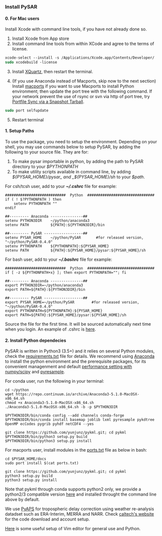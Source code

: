 ### Install PySAR

#### 0. For Mac users     

Install Xcode with command line tools, if you have not already done so.

1. Install Xcode from App store
2. Install command line tools from within XCode and agree to the terms of license.

```tcsh   
xcode-select --install -s /Applications/Xcode.app/Contents/Developer/ 
sudo xcodebuild -license 
```   

3. Install [XQuartz](https://www.xquartz.org), then restart the terminal.

4. (If you use Anaconda instead of Macports, skip now to the next section)    
Install [macports](https://www.macports.org/install.php) if you want to use Macports to install Python environment; then update the port tree with the following command. If your network prevent the use of rsync or svn via http of port tree, try [Portfile Sync via a Snapshot Tarball](https://trac.macports.org/wiki/howto/PortTreeTarball).
```tcsh
sudo port selfupdate
```

    

5. Restart terminal

#### 1. Setup Paths    

To use the package, you need to setup the environment. Depending on your shell, you may use commands below to setup PySAR, by adding the following to your source file. They are for:   
1. To make pysar importable in python, by adding the path to PySAR directory to your _$PYTHONPATH_    
2. To make utility scripts available in command line, by adding _${PYSAR_HOME}/pysar_ and _${PYSAR_HOME}/sh_ to your _$path_.   
   
For csh/tcsh user, add to your **_~/.cshrc_** file for example:   

    ############################  Python  ###############################
    if ( ! $?PYTHONPATH ) then
        setenv PYTHONPATH ""
    endif
    
    ##--------- Anaconda ---------------## 
    setenv PYTHON3DIR    ~/python/anaconda3
    setenv PATH          ${PATH}:${PYTHON3DIR}/bin
    
    ##--------- PySAR ------------------## 
    setenv PYSAR_HOME    ~/python/PySAR       #for released version, "~/python/PySAR-0.4.0"
    setenv PYTHONPATH    ${PYTHONPATH}:${PYSAR_HOME}
    setenv PATH          ${PATH}:${PYSAR_HOME}/pysar:${PYSAR_HOME}/sh
   
For bash user, add to your **_~/.bashrc_** file for example:   

    ############################  Python  ###############################
    if [ -z ${PYTHONPATH+x} ]; then export PYTHONPATH=""; fi
    
    ##--------- Anaconda ---------------## 
    export PYTHON3DIR=~/python/anaconda3
    export PATH=${PATH}:${PYTHON3DIR}/bin
    
    ##--------- PySAR ------------------## 
    export PYSAR_HOME=~/python/PySAR        #for released version, "~/python/PySAR-0.4.0"
    export PYTHONPATH=${PYTHONPATH}:${PYSAR_HOME}   
    export PATH=${PATH}:${PYSAR_HOME}/pysar:${PYSAR_HOME}/sh   

Source the file for the first time. It will be sourced automatically next time when you login. An example of .cshrc is [here](https://github.com/yunjunz/macOS_Setup/blob/master/cshrc.md).
   
   
#### 2. Install Python dependecies
PySAR is written in Python3 (3.5+) and it relies on several Python modules, check the [requirements.txt](./requirements.txt) file for details. We recommend using [Anaconda](https://www.anaconda.com/download/) to install the python environment and the prerequisite packages, for its convenient managenment and default [performance setting with numpy/scipy](http://markus-beuckelmann.de/blog/boosting-numpy-blas.html) and [pyresample](https://github.com/pytroll/pyresample).


For conda user, run the following in your terminal:   

    cd ~/python
    wget https://repo.continuum.io/archive/Anaconda3-5.1.0-MacOSX-x86_64.sh
    chmod +x Anaconda3-5.1.0-MacOSX-x86_64.sh
    ./Anaconda3-5.1.0-MacOSX-x86_64.sh -b -p $PYTHON3DIR
    
    $PYTHON3DIR/bin/conda config --add channels conda-forge
    $PYTHON3DIR/bin/conda install basemap joblib lxml pyresample pykdtree OpenMP ecCodes pygrib pyhdf netCDF4 --yes   
    
    git clone https://github.com/yunjunz/pykml.git; cd pykml
    $PYTHON3DIR/bin/python3 setup.py build     
    $PYTHON3DIR/bin/python3 setup.py install    
   
For macports user, install modules in the [ports.txt](https://github.com/yunjunz/PySAR/blob/master/docs/ports.txt) file as below in bash:       
    
    cd $PYSAR_HOME/docs
    sudo port install $(cat ports.txt)
    
    git clone https://github.com/yunjunz/pykml.git; cd pykml
    python3 setup.py build     
    python3 setup.py install   

Note that pykml through conda supports python2 only, we provide a python2/3 compatible version [here](https://github.com/yunjunz/pykml.git) and installed throught the command line above by default.
  
We use [PyAPS](http://earthdef.caltech.edu/projects/pyaps/wiki/Main) for tropospheric delay correction using weather re-analysis datadset such as ERA-Interim, MERRA and NARR. Check [caltech's website](http://earthdef.caltech.edu/projects/pyaps/wiki/Main) for the code download and account setup.

[Here](https://github.com/yunjunz/macOS_Setup/blob/master/vim.md) is some useful setup of Vim editor for general use and Python.
